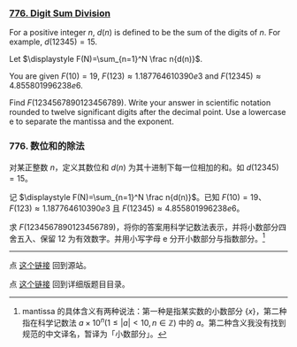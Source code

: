 ### [776. Digit Sum Division](https://projecteuler.net/problem=776)

For a positive integer $n$, $d(n)$ is defined to be the sum of the digits of $n$. For example, $d(12345)=15$.

Let $\displaystyle F(N)=\sum_{n=1}^N \frac n{d(n)}$. 

You are given $F(10)=19$, $F(123)\approx 1.187764610390e3$ and $F(12345)\approx 4.855801996238e6$.

Find $F(1234567890123456789)$. Write your answer in scientific notation rounded to twelve significant digits after the decimal point. Use a lowercase e to separate the mantissa and the exponent.

### 776. 数位和的除法

对某正整数 $n$，定义其数位和 $d(n)$ 为其十进制下每一位相加的和。如 $d(12345) = 15$。

记 $\displaystyle F(N)=\sum_{n=1}^N \frac n{d(n)}$。已知 $F(10)=19$、$F(123)\approx 1.187764610390e3$ 且 $F(12345)\approx 4.855801996238e6$。

求 $F(1234567890123456789)$，将你的答案用科学记数法表示，并将小数部分四舍五入、保留 12 为有效数字。并用小写字母 e 分开小数部分与指数部分。[^1]

[^1]: mantissa 的具体含义有两种说法：第一种是指某实数的小数部分 $\{x\}$，第二种指在科学记数法 $a \times 10^n (1 \leq |a| < 10, n \in \mathbb{Z})$ 中的 $a$。第二种含义我没有找到规范的中文译名，暂译为「小数部分」。

---

点 [这个链接](https://fsy-juruo.github.io/pe-chinese-translation/) 回到源站。

点 [这个链接](https://fsy-juruo.github.io/pe-chinese-translation/detailed_content_archives.html) 回到详细版题目目录。
